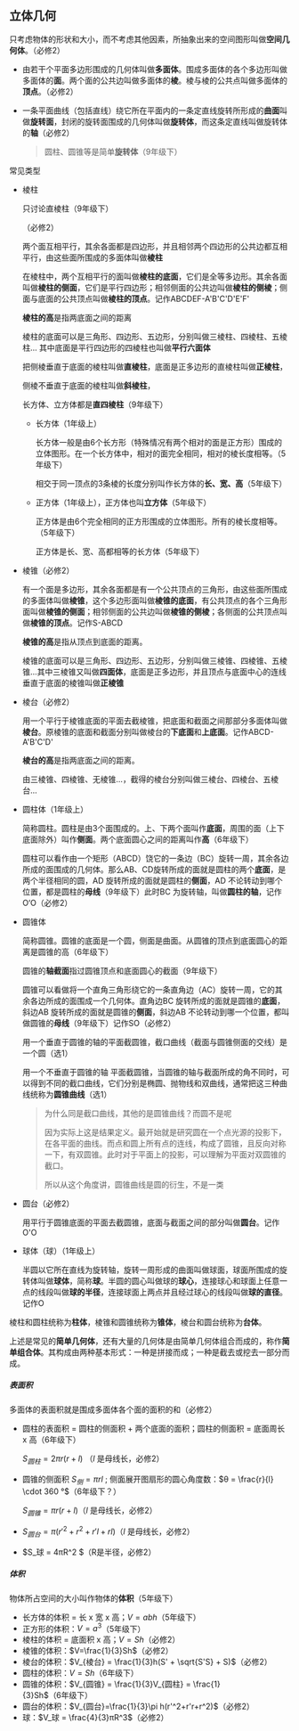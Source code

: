 ## 立体几何

只考虑物体的形状和大小，而不考虑其他因素，所抽象出来的空间图形叫做**空间几何体**。（必修2）

- 由若干个平面多边形围成的几何体叫做**多面体**。围成多面体的各个多边形叫做多面体的**面**。两个面的公共边叫做多面体的**棱**。棱与棱的公共点叫做多面体的**顶点**。（必修2）

- 一条平面曲线（包括直线）绕它所在平面内的一条定直线旋转所形成的**曲面**叫做**旋转面**，封闭的旋转面围成的几何体叫做**旋转体**，而这条定直线叫做旋转体的**轴**（必修2）

  > 圆柱、圆锥等是简单**旋转体**（9年级下）



常见类型

- 棱柱

  只讨论直棱柱（9年级下）

  （必修2）

  两个面互相平行，其余各面都是四边形，并且相邻两个四边形的公共边都互相平行，由这些面所围成的多面体叫做**棱柱**

  在棱柱中，两个互相平行的面叫做**棱柱的底面**，它们是全等多边形。其余各面叫做**棱柱的侧面**，它们是平行四边形；相邻侧面的公共边叫做**棱柱的侧棱**；侧面与底面的公共顶点叫做**棱柱的顶点**。记作ABCDEF-A'B'C'D'E'F'

  **棱柱的高**是指两底面之间的距离

  棱柱的底面可以是三角形、四边形、五边形，分别叫做三棱柱、四棱柱、五棱柱... 其中底面是平行四边形的四棱柱也叫做**平行六面体**

  把侧棱垂直于底面的棱柱叫做**直棱柱**，底面是正多边形的直棱柱叫做**正棱柱**，

  侧棱不垂直于底面的棱柱叫做**斜棱柱**，

  长方体、立方体都是**直四棱柱**（9年级下）

  - 长方体（1年级上）

    长方体一般是由6个长方形（特殊情况有两个相对的面是正方形）围成的立体图形。在一个长方体中，相对的面完全相同，相对的棱长度相等。（5年级下）

    相交于同一顶点的3条棱的长度分别叫作长方体的**长、宽、高**（5年级下）

  - 正方体（1年级上），正方体也叫**立方体**（5年级下）

    正方体是由6个完全相同的正方形围成的立体图形。所有的棱长度相等。（5年级下）

    正方体是长、宽、高都相等的长方体（5年级下）

- 棱锥（必修2）

  有一个面是多边形，其余各面都是有一个公共顶点的三角形，由这些面所围成的多面体叫做**棱锥**，这个多边形面叫做**棱锥的底面**，有公共顶点的各个三角形面叫做**棱锥的侧面**；相邻侧面的公共边叫做**棱锥的侧棱**；各侧面的公共顶点叫做**棱锥的顶点**。记作S-ABCD 

  **棱锥的高**是指从顶点到底面的距离。

  棱锥的底面可以是三角形、四边形、五边形，分别叫做三棱锥、四棱锥、五棱锥...其中三棱锥又叫做**四面体**，底面是正多边形，并且顶点与底面中心的连线垂直于底面的棱锥叫做**正棱锥**

- 棱台（必修2）

  用一个平行于棱锥底面的平面去截棱锥，把底面和截面之间那部分多面体叫做**棱台**。原棱锥的底面和截面分别叫做棱台的**下底面**和**上底面**。记作ABCD-A'B'C'D'

  **棱台的高**是指两底面之间的距离。

  由三棱锥、四棱锥、无棱锥...，截得的棱台分别叫做三棱台、四棱台、五棱台... 

- 圆柱体（1年级上）

  简称圆柱。圆柱是由3个面围成的。上、下两个面叫作**底面**，周围的面（上下底面除外）叫作**侧面**。两个底面圆心之间的距离叫作**高**（6年级下）

  圆柱可以看作由一个矩形（ABCD）饶它的一条边（BC）旋转一周，其余各边所成的面围成的几何体。那么AB、CD旋转所成的面就是圆柱的两个**底面**，是两个半径相同的圆，AD 旋转所成的面就是圆柱的**侧面**，AD 不论转动到哪个位置，都是圆柱的**母线**（9年级下）此时BC 为旋转轴，叫做**圆柱的轴**，记作O‘O（必修2）

- 圆锥体

  简称圆锥。圆锥的底面是一个圆，侧面是曲面。从圆锥的顶点到底面圆心的距离是圆锥的高（6年级下）
  
  圆锥的**轴截面**指过圆锥顶点和底面圆心的截面（9年级下）
  
  圆锥可以看做将一个直角三角形绕它的一条直角边（AC）旋转一周，它的其余各边所成的面围成一个几何体。直角边BC 旋转所成的面就是圆锥的**底面**，斜边AB 旋转所成的面就是圆锥的**侧面**，斜边AB 不论转动到哪一个位置，都叫做圆锥的**母线**（9年级下）记作SO（必修2）
  
  用一个垂直于圆锥的轴的平面截圆锥，截口曲线（截面与圆锥侧面的交线）是一个圆（选1）
  
  用一个不垂直于圆锥的轴 平面截圆锥，当圆锥的轴与截面所成的角不同时，可以得到不同的截口曲线，它们分别是椭圆、抛物线和双曲线，通常把这三种曲线统称为**圆锥曲线**（选1）
  
  > 为什么同是截口曲线，其他的是圆锥曲线？而圆不是呢
  >
  > 因为实际上这是结果定义。最开始就是研究圆在一个点光源的投影下，在各平面的曲线。而点和圆上所有点的连线，构成了圆锥，且反向对称一下，有双圆锥。此时对于平面上的投影，可以理解为平面对双圆锥的截口。
  >
  > 所以从这个角度讲，圆锥曲线是圆的衍生，不是一类
  
- 圆台（必修2）

  用平行于圆锥底面的平面去截圆锥，底面与截面之间的部分叫做**圆台**。记作O'O

- 球体（球）（1年级上）

  半圆以它所在直线为旋转轴，旋转一周形成的曲面叫做球面，球面所围成的旋转体叫做**球体**，简称**球**。半圆的圆心叫做球的**球心**，连接球心和球面上任意一点的线段叫做**球的半径**，连接球面上两点并且经过球心的线段叫做**球的直径**。记作O

棱柱和圆柱统称为**柱体**，棱锥和圆锥统称为**锥体**，棱台和圆台统称为**台体**。

上述是常见的**简单几何体**，还有大量的几何体是由简单几何体组合而成的，称作**简单组合体**。其构成由两种基本形式：一种是拼接而成；一种是截去或挖去一部分而成。




##### 表面积

多面体的表面积就是围成多面体各个面的面积的和（必修2）

- 圆柱的表面积 = 圆柱的侧面积 + 两个底面的面积；圆柱的侧面积 = 底面周长 x 高（6年级下）

  $S_{圆柱}=2\pi r(r+l)$ （$l$ 是母线长，必修2）

- 圆锥的侧面积 $S_侧 = \pi rl$ ; 侧面展开图扇形的圆心角度数：$θ = \frac{r}{l} \cdot 360 °$（6年级下？）

  $S_{圆锥}=\pi r(r+l)$（$l$ 是母线长，必修2）

- $S_{圆台}=\pi(r'^2+r^2+r'l+rl)$（$l$ 是母线长，必修2）

- $S_球 = 4πR^2 $（R是半径，必修2）

##### 体积

物体所占空间的大小叫作物体的**体积**（5年级下）

- 长方体的体积 = 长 x 宽 x 高；$V = abh$（5年级下）
- 正方形的体积：$V=a^3$（5年级下）
- 棱柱的体积 = 底面积 x 高；$V = Sh$（必修2）
- 棱锥的体积：$V=\frac{1}{3}Sh$（必修2）
- 棱台的体积：$V_{棱台} = \frac{1}{3}h(S' + \sqrt{S'S} + S)$（必修2）
- 圆柱的体积：$V = Sh$（6年级下）
- 圆锥的体积：$V_{圆锥} = \frac{1}{3}V_{圆柱} = \frac{1}{3}Sh$（6年级下）
- 圆台的体积：$V_{圆台}=\frac{1}{3}\pi h(r'^2+r'r+r^2)$（必修2）
- 球：$V_球 = \frac{4}{3}πR^3$（必修2）





